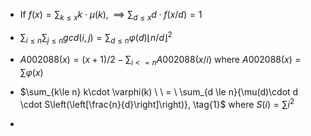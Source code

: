- If $f(x)=\sum_{k\le x} k \cdot \mu(k), \implies \sum_{d\le x} d \cdot f(x/d)=1$
- $\sum_{i\le n}\sum_{j\le n} gcd(i,j) = \sum_{d\le n} \varphi(d)\lfloor n/d \rfloor ^2$
- $A002088(x)=(x+1)/2 - \sum_{i<=n}A002088(x/i)$  where $A002088(x)=\sum \varphi(x)$
- $\sum_{k\le n} k\cdot \varphi(k) \ \ = \ \sum_{d \le n}{\mu(d)\cdot d \cdot S\left(\left[\frac{n}{d}\right]\right)}, \tag{1}$  where $S(i)=\sum i^2$

- 
